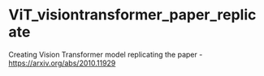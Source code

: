 # ViT_visiontransformer_paper_replicate
Creating Vision Transformer model replicating the paper - https://arxiv.org/abs/2010.11929
